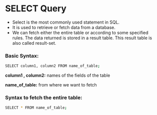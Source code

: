 # SELECT Query

- Select is the most commonly used statement in SQL. 
- It is used to retrieve or fetch data from a database. 
- We can fetch either the entire table or according to some specified rules. The data returned is stored in a result table. This result table is also called result-set.

### Basic Syntax:

```sh
SELECT column1, column2 FROM name_of_table;
```
**column1 , column2:**  names of the fields of the table

**name_of_table:**  from where we want to fetch


### Syntax to fetch the entire table: 

```sh
SELECT * FROM name_of_table;
```
